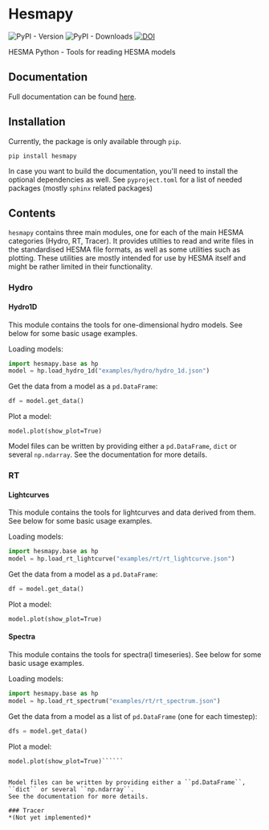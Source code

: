 # Hesmapy

![PyPI - Version](https://img.shields.io/pypi/v/hesmapy)
![PyPI - Downloads](https://img.shields.io/pypi/dm/hesmapy)
[![DOI](https://zenodo.org/badge/DOI/10.5281/zenodo.10935383.svg)](https://doi.org/10.5281/zenodo.10935383)

HESMA Python - Tools for reading HESMA models

## Documentation
Full documentation can be found [here](https://alexhls.github.io/hesmapy/).

## Installation
Currently, the package is only available through ``pip``.
```
pip install hesmapy
```

In case you want to build the documentation, you'll need to install the optional dependencies as well.
See ``pyproject.toml`` for a list of needed packages (mostly ``sphinx`` related packages)

## Contents
``hesmapy`` contains three main modules, one for each of the main HESMA categories (Hydro, RT, Tracer).
It provides utilties to read and write files in the standardised HESMA file formats, as well as
some utilities such as plotting. These utilities are mostly intended for use by HESMA itself and 
might be rather limited in their functionality.

### Hydro

#### Hydro1D
This module contains the tools for one-dimensional hydro models. See below for some basic usage examples.  

Loading models:
```python
import hesmapy.base as hp
model = hp.load_hydro_1d("examples/hydro/hydro_1d.json")
```
Get the data from a model as a ``pd.DataFrame``:
```python
df = model.get_data()
```
Plot a model:
```
model.plot(show_plot=True)
```
Model files can be written by providing either a ``pd.DataFrame``, ``dict`` or several ``np.ndarray``.
See the documentation for more details.

### RT

#### Lightcurves
This module contains the tools for lightcurves and data derived from them. See below for some basic usage examples.

Loading models:
```python
import hesmapy.base as hp
model = hp.load_rt_lightcurve("examples/rt/rt_lightcurve.json")
```
Get the data from a model as a ``pd.DataFrame``:
```python
df = model.get_data()
```
Plot a model:
```
model.plot(show_plot=True)
```

#### Spectra
This module contains the tools for spectra(l timeseries). See below for some basic usage examples.

Loading models:
```python
import hesmapy.base as hp
model = hp.load_rt_spectrum("examples/rt/rt_spectrum.json")
```
Get the data from a model as a list of ``pd.DataFrame`` (one for each timestep):
```python
dfs = model.get_data()
```
Plot a model:
```
model.plot(show_plot=True)``````


Model files can be written by providing either a ``pd.DataFrame``, ``dict`` or several ``np.ndarray``.
See the documentation for more details.

### Tracer
*(Not yet implemented)*

